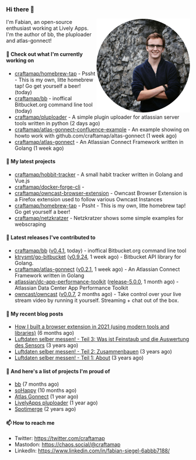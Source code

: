 ### Hi there 👋

<img src="https://raw.githubusercontent.com/craftamap/craftamap/master/assets/profile_picture.png" align="right" width="256"/>

I'm Fabian, an open-source enthusiast working at Lively Apps. I'm the author of bb, the pluploader and atlas-gonnect!

#### 👷 Check out what I'm currently working on

- [craftamap/homebrew-tap](https://github.com/craftamap/homebrew-tap) - Pssht - This is my own, litte homebrew tap! Go get yourself a beer! (today)
- [craftamap/bb](https://github.com/craftamap/bb) - inoffical Bitbucket.org command line tool (today)
- [craftamap/pluploader](https://github.com/craftamap/pluploader) - A simple plugin uploader for atlassian server tools written in python (2 days ago)
- [craftamap/atlas-gonnect-confluence-example](https://github.com/craftamap/atlas-gonnect-confluence-example) - An example showing on howto work with github.com/craftamap/altas-gonnect (1 week ago)
- [craftamap/atlas-gonnect](https://github.com/craftamap/atlas-gonnect) - An Atlassian Connect Framework written in Golang (1 week ago)

#### 🌱 My latest projects

- [craftamap/hobbit-tracker](https://github.com/craftamap/hobbit-tracker) - A small habit tracker written in Golang and Vue.js
- [craftamap/docker-forge-cli](https://github.com/craftamap/docker-forge-cli) - 
- [craftamap/owncast-browser-extension](https://github.com/craftamap/owncast-browser-extension) - Owncast Browser Extension is a Firefox extension used to follow various Owncast Instances
- [craftamap/homebrew-tap](https://github.com/craftamap/homebrew-tap) - Pssht - This is my own, litte homebrew tap! Go get yourself a beer!
- [craftamap/netzkratzer](https://github.com/craftamap/netzkratzer) - Netzkratzer shows some simple examples for webscraping

#### 🔭 Latest releases I've contributed to

- [craftamap/bb](https://github.com/craftamap/bb) ([v0.4.1](https://github.com/craftamap/bb/releases/tag/v0.4.1), today) - inoffical Bitbucket.org command line tool
- [ktrysmt/go-bitbucket](https://github.com/ktrysmt/go-bitbucket) ([v0.9.24](https://github.com/ktrysmt/go-bitbucket/releases/tag/v0.9.24), 1 week ago) - Bitbucket API library for Golang.
- [craftamap/atlas-gonnect](https://github.com/craftamap/atlas-gonnect) ([v0.2.1](https://github.com/craftamap/atlas-gonnect/releases/tag/v0.2.1), 1 week ago) - An Atlassian Connect Framework written in Golang
- [atlassian/dc-app-performance-toolkit](https://github.com/atlassian/dc-app-performance-toolkit) ([release-5.0.0](https://github.com/atlassian/dc-app-performance-toolkit/releases/tag/release-5.0.0), 1 month ago) - Atlassian Data Center App Performance Toolkit
- [owncast/owncast](https://github.com/owncast/owncast) ([v0.0.7](https://github.com/owncast/owncast/releases/tag/v0.0.7), 2 months ago) - Take control over your live stream video by running it yourself.  Streaming &#43; chat out of the box.

#### 📜 My recent blog posts


- [How I built a browser extension in 2021 (using modern tools and libraries)](https://siegelfabian.de/posts/2021/02/how-i-built-a-browser-extension-in-2021/) (6 months ago)
- [Luftdaten selber messen! - Teil 3: Was ist Feinstaub und die Auswertung des Sensors](https://siegelfabian.de/posts/2018/02/luftdaten3/) (3 years ago)
- [Luftdaten selber messen! - Teil 2: Zusammenbauen](https://siegelfabian.de/posts/2018/02/luftdaten2/) (3 years ago)
- [Luftdaten selber messen! - Teil 1: About](https://siegelfabian.de/posts/2018/02/luftdaten1/) (3 years ago)

#### 🦚 And here's a list of projects I'm proud of


- [bb](https://siegelfabian.de/projects/2021/bb/) (7 months ago)
- [soHappy](https://siegelfabian.de/projects/2020/sohappy/) (10 months ago)
- [Atlas Gonnect](https://siegelfabian.de/projects/2020/atlas-gonnect/) (1 year ago)
- [LivelyApps pluploader](https://siegelfabian.de/projects/2020/pluploader/) (1 year ago)
- [Spotimerge](https://siegelfabian.de/projects/2019/spotimerge/) (2 years ago)

#### 📫 How to reach me

- Twitter: https://twitter.com/craftamap
- Mastodon: https://chaos.social/@craftamap
- LinkedIn: https://www.linkedin.com/in/fabian-siegel-6abbb7188/
